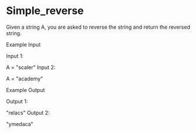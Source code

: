 # Simple_reverse

Given a string A, you are asked to reverse the string and return the reversed string.

Example Input

Input 1:

A = "scaler"
Input 2:

A = "academy"


Example Output

Output 1:

"relacs"
Output 2:

"ymedaca"
